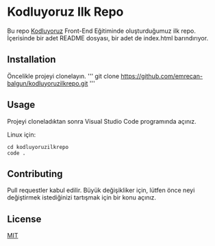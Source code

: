 # Kodluyoruz Ilk Repo

Bu repo [Kodluyoruz](https://www.kodluyoruz.org) Front-End Eğitiminde oluşturduğumuz ilk repo. İçerisinde bir adet README dosyası, bir adet de index.html barındırıyor.

## Installation

Öncelikle projeyi clonelayın.
'''
git clone https://github.com/emrecan-balgun/kodluyoruzilkrepo.git
'''

## Usage

Projeyi cloneladıktan sonra Visual Studio Code programında açınız.

Linux için:
```linux
cd kodluyoruzilkrepo
code .
```

## Contributing

Pull requestler kabul edilir. Büyük değişikliker için, lütfen önce neyi değiştirmek istediğinizi tartışmak için bir konu açınız.

## License

[MIT](https://choosealicense.com)
